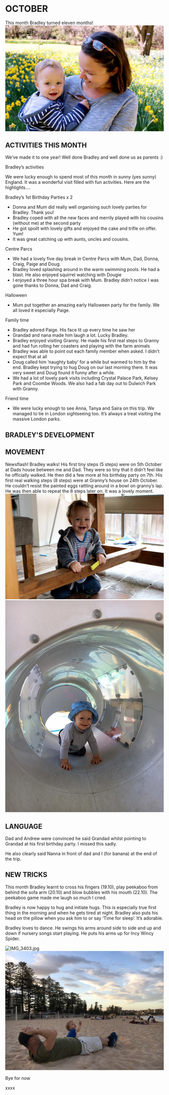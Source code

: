 # OCTOBER

This month Bradley turned eleven months!
![IMG_2108.jpg](IMG_2108.jpg "IMG_2108.jpg")


## ACTIVITIES THIS MONTH

We’ve made it to one year! Well done Bradley and well done us as parents :)

Bradley’s activities

We were lucky enough to spend most of this month in sunny (yes sunny) England. It was a wonderful visit filled with fun activities. Here are the highlights….

Bradley’s 1st Birthday Parties x 2
- Donna and Mum did really well organising such lovely parties for Bradley. Thank you! 
- Bradley coped with all the new faces and merrily played with his cousins (without me) at the second party
- He got spoilt with lovely gifts and enjoyed the cake and trifle on offer. Yum! 
- It was great catching up with aunts, uncles and cousins.

Centre Parcs 
- We had a lovely five day break in Centre Parcs with Mum, Dad, Donna, Craig, Paige and Doug. 
- Bradley loved splashing around in the warm swimming pools. He had a blast. He also enjoyed squirrel watching with Dougie 
- I enjoyed a three hour spa break with Mum. Bradley didn’t notice I was gone thanks to Donna, Dad and Craig.

Halloween
- Mum put together an amazing early Halloween party for the family. We all loved it especially Paige. 

Family time
- Bradley adored Paige. His face lit up every time he saw her
- Grandad and nana made him laugh a lot. Lucky Bradley. 
- Bradley enjoyed visiting Granny. He made his first real steps to Granny and had fun rolling her coasters and playing with the farm animals
- Bradley was able to point out each family member when asked. I didn’t expect that at all
- Doug called him ‘naughty baby’ for a while but warmed to him by the end. Bradley kept trying to hug Doug on our last morning there. It was very sweet and Doug found it funny after a while. 
- We had a lot of lovely park visits including Crystal Palace Park, Kelsey Park and Coombe Woods. We also had a fab day out to Dulwich Park with Granny.

Friend time
- We were lucky enough to see Anna, Tanya and Saira on this trip. We managed to tie in London sightseeing too. It’s always a treat visiting the massive London parks. 


## BRADLEY'S DEVELOPMENT

## MOVEMENT

Newsflash! Bradley walks! His first tiny steps (5 steps) were on 5th October at Dads house between me and Dad. They were so tiny that it didn’t feel like he officially walked. He then did a few more at his birthday party on 7th.
His first real walking steps (8 steps) were at Granny’s house on 24th October. He couldn’t resist the painted eggs rattling around in a bowl on granny’s lap. He was then able to repeat the 8 steps later on. It was a lovely moment. 
![IMG_1859.jpg](IMG_1859.jpg "IMG_1859.jpg")
![IMG_3488.jpg](IMG_3488.jpg "IMG_3488.jpg")


## LANGUAGE

Dad and Andrew were convinced he said Grandad whilst pointing to Grandad at his first birthday party. I missed this sadly. 

He also clearly said Nanna in front of dad and I (for banana) at the end of the trip. 


## NEW TRICKS

This month Bradley learnt to cross his fingers (19.10), play peekaboo from behind the sofa arm (20.10) and blow bubbles with his mouth (22.10). The peekaboo game made me laugh so much I cried. 

Bradley is now happy to hug and initiate hugs. This is especially true first thing in the morning and when he gets tired at night. Bradley also puts his head on the pillow when you ask him to or say ‘Time for sleep’. It’s adorable. 

Bradley loves to dance. He swings his arms around side to side and up and down if nursery songs start playing. He puts his arms up for Incy Wincy Spider.  

![IMG_3403.jpg](IMG_3403.jpg "IMG_3403.jpg")
![IMG_3414.jpg](IMG_3414.jpg "IMG_3414.jpg")


Bye for now

xxxx
